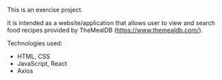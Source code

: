 This is an exercise project.

It is intended as a website/application that allows user to view and search food recipes provided by TheMealDB (https://www.themealdb.com/).

Technologies used:
- HTML, CSS
- JavaScript, React
- Axios
